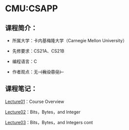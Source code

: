 # CMU:CSAPP

## 课程简介：

- 所属大学：卡内基梅隆大学（Carnegie Mellon University）

- 先修要求：CS21A、CS21B

- 编程语言：C

- 作者观点：无~~（我没意见）~~

## 课程笔记：

[Lecture01](https://lh314-pku.github.io/notes/CMU_CSAPP/Lecture01)：Course Overview

[Lecture02](https://lh314-pku.github.io/notes/CMU_CSAPP/Lecture02)：Bits，Bytes，and Integer

[Lecture03](https://lh314-pku.github.io/notes/CMU_CSAPP/Lecture03)：Bits，Bytes，and Integers cont
